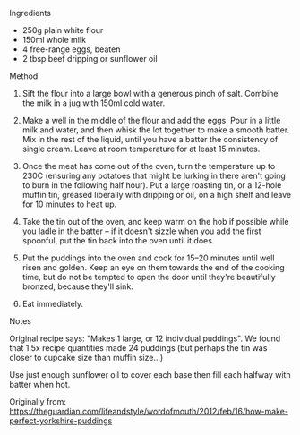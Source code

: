 Ingredients
- 250g plain white flour
- 150ml whole milk
- 4 free-range eggs, beaten
- 2 tbsp beef dripping or sunflower oil

Method
1. Sift the flour into a large bowl with a generous pinch of salt. Combine the milk in a jug with 150ml cold water.

2. Make a well in the middle of the flour and add the eggs. Pour in a little milk and water, and then whisk the lot together to make a smooth batter. Mix in the rest of the liquid, until you have a batter the consistency of single cream. Leave at room temperature for at least 15 minutes.

3. Once the meat has come out of the oven, turn the temperature up to 230C (ensuring any potatoes that might be lurking in there aren't going to burn in the following half hour). Put a large roasting tin, or a 12-hole muffin tin, greased liberally with dripping or oil, on a high shelf and leave for 10 minutes to heat up.

4. Take the tin out of the oven, and keep warm on the hob if possible while you ladle in the batter – if it doesn't sizzle when you add the first spoonful, put the tin back into the oven until it does.

5. Put the puddings into the oven and cook for 15–20 minutes until well risen and golden. Keep an eye on them towards the end of the cooking time, but do not be tempted to open the door until they're beautifully bronzed, because they'll sink.

6. Eat immediately.

Notes

Original recipe says: "Makes 1 large, or 12 individual puddings". We found that 1.5x recipe quantities made 24 puddings (but perhaps the tin was closer to cupcake size than muffin size...)

Use just enough sunflower oil to cover each base then fill each halfway with batter when hot.

Originally from: https://theguardian.com/lifeandstyle/wordofmouth/2012/feb/16/how-make-perfect-yorkshire-puddings


